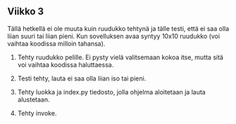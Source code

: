 ## Viikko 3

Tällä hetkellä ei ole muuta kuin ruudukko tehtynä ja tälle testi, että ei saa olla liian suuri tai liian pieni. Kun sovelluksen avaa syntyy 10x10 ruudukko (voi vaihtaa koodissa milloin tahansa).

1. Tehty ruudukko pelille. Ei pysty vielä valitsemaan kokoa itse, mutta sitä voi vaihtaa koodissa haluttaessa. 

2. Testi tehty, lauta ei saa olla liian iso tai pieni.

3. Tehty luokka ja index.py tiedosto, jolla ohjelma aloitetaan ja lauta alustetaan.

4. Tehty invoke.
